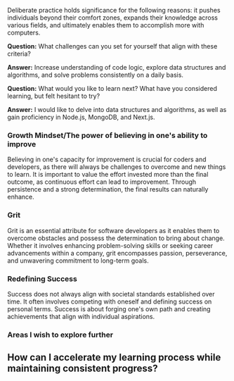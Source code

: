

Deliberate practice holds significance for the following reasons: it pushes individuals beyond their comfort zones, expands their knowledge across various fields, and ultimately enables them to accomplish more with computers.

**Question:** What challenges can you set for yourself that align with these criteria?

**Answer:** Increase understanding of code logic, explore data structures and algorithms, and solve problems consistently on a daily basis.

**Question:** What would you like to learn next? What have you considered learning, but felt hesitant to try?

**Answer:** I would like to delve into data structures and algorithms, as well as gain proficiency in Node.js, MongoDB, and Next.js.

### Growth Mindset/The power of believing in one's ability to improve

Believing in one's capacity for improvement is crucial for coders and developers, as there will always be challenges to overcome and new things to learn. It is important to value the effort invested more than the final outcome, as continuous effort can lead to improvement. Through persistence and a strong determination, the final results can naturally enhance.

### Grit

Grit is an essential attribute for software developers as it enables them to overcome obstacles and possess the determination to bring about change. Whether it involves enhancing problem-solving skills or seeking career advancements within a company, grit encompasses passion, perseverance, and unwavering commitment to long-term goals.

### Redefining Success

Success does not always align with societal standards established over time. It often involves competing with oneself and defining success on personal terms. Success is about forging one's own path and creating achievements that align with individual aspirations.

### Areas I wish to explore further

How can I accelerate my learning process while maintaining consistent progress?
---
